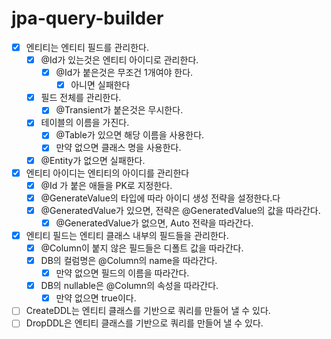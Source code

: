 # jpa-query-builder
- [X] 엔티티는 엔티티 필드를 관리한다.
  - [X] @Id가 있는것은 엔티티 아이디로 관리한다.
    - [X] @Id가 붙은것은 무조건 1개여야 한다.
      - [X] 아니면 실패한다
  - [X] 필드 전체를 관리한다.
    - [X] @Transient가 붙은것은 무시한다.
  - [X] 테이블의 이름을 가진다.
    - [X] @Table가 있으면 해당 이름을 사용한다.
    - [X] 만약 없으면 클래스 명을 사용한다.
  - [X] @Entity가 없으면 실패한다.
- [X] 엔티티 아이디는 엔티티의 아이디를 관리한다
  - [X] @Id 가 붙은 애들을 PK로 지정한다.
  - [X] @GenerateValue의 타입에 따라 아이디 생성 전략을 설정한다.다
  - [X] @GeneratedValue가 있으면, 전략은 @GeneratedValue의 값을 따라간다.
    - [X] @GeneratedValue가 없으면, Auto 전략을 따라간다.
- [X] 엔티티 필드는 엔티티 클래스 내부의 필드들을 관리한다.
  - [X] @Column이 붙지 않은 필드들은 디폴트 값을 따라간다.
  - [X] DB의 컬럼명은 @Column의 name을 따라간다.
    - [X] 만약 없으면 필드의 이름을 따라간다.
  - [X] DB의 nullable은 @Column의 속성을 따라간다.
    - [X] 만약 없으면 true이다.
- [ ] CreateDDL는 엔티티 클래스를 기반으로 쿼리를 만들어 낼 수 있다.
- [ ] DropDDL은 엔티티 클래스를 기반으로 쿼리를 만들어 낼 수 있다.